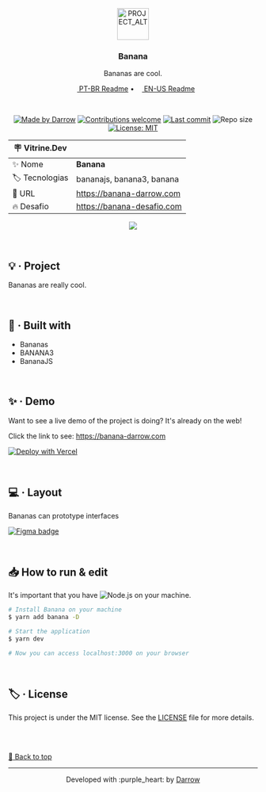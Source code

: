 <div align="center" id="top">
  <!-- Logo & Basic info project -->
  <a href="https://github.com/darrow12/REPO_NAME">
    <img src="https://via.placeholder.com/600x600.png?text=Banana" alt="PROJECT_ALT" height="64"/>
  </a>

  <h3>Banana</h3>
  <p>Bananas are cool.</p>

  <!-- Readme languages -->
  <p>
    <a href="README-pt.md"><img src="https://github.com/darrow12/REPO_NAME/blob/main/.github/br.png" height="12"> PT-BR Readme</a> 
    • 
    <a href="README.md"><img src="https://github.com/darrow12/REPO_NAME/blob/main/.github/us.png" height="12"> EN-US Readme</a>
  </p>

  <br>

  <!-- Badges-->
[![Made by Darrow](https://img.shields.io/badge/Made%20by-Darrow-6949FF?logo=github\&labelColor=1C1F2A)](https://github.com/darrow12)
[![Contributions welcome](https://img.shields.io/badge/Contributions-welcome-6949FF?labelColor=1C1F2A)](https://github.com/darrow12/REPO_NAME/pulls)
[![Last commit](https://img.shields.io/github/last-commit/darrow12/REPO_NAME?color=6949FF\&labelColor=1C1F2A\&label=Last%20commit)](https://github.com/darrow12/REPO_NAME/commits/main)
![Repo size](https://img.shields.io/github/repo-size/darrow12/REPO_NAME?color=6949FF\&labelColor=1C1F2A\&label=Repo%20size)
[![License: MIT](https://img.shields.io/github/license/darrow12/REPO_NAME?color=6949FF\&labelColor=1C1F2A\&label=License)](https://github.com/darrow12/REPO_NAME/blob/main/LICENSE)

| :placard: Vitrine.Dev |     |
| -------------  | --- |
| :sparkles: Nome        | **Banana**
| :label: Tecnologias | bananajs, banana3, banana
| :rocket: URL         | https://banana-darrow.com
| :fire: Desafio     | https://banana-desafio.com

<!-- Inserir imagem com a #vitrinedev ao final do link -->
![](https://via.placeholder.com/2400x1500.png?text=Banana#vitrinedev)
</div>

<br>

## :bulb: · Project

Bananas are really cool.

<br>

## :rocket: · Built with
- Bananas
- BANANA3
- BananaJS

<br>

## :sparkles: · Demo

Want to see a live demo of the project is doing? It's already on the web!

Click the link to see: https://banana-darrow.com

[![Deploy with Vercel](https://vercel.com/button)](https://moveit-darrow.vercel.app/)

<br>

## :computer: · Layout

Bananas can prototype interfaces

[![Figma badge](https://img.shields.io/badge/figma%20-%236E40C9.svg?color=000000&style=for-the-badge&logo=figma&logoColor=dark-orange)](FIGMA_LINK)

<br>

## :inbox_tray: How to run & edit

It's important that you have ![Node.js](https://nodejs.org) on your machine.

```bash
# Install Banana on your machine
$ yarn add banana -D

# Start the application
$ yarn dev

# Now you can access localhost:3000 on your browser
```

<br>

## :label: · License

This project is under the MIT license. See the [LICENSE](https://github.com/darrow12/REPO_NAME/blob/main/LICENSE) file for more details.

<br>
<br>

<a href='#top'>:arrow_up_small: Back to top</a>

<hr>

<p align="center">Developed with :purple_heart: by <a href="https://github.com/darrow12">Darrow</a></p>
